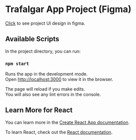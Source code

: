 # Trafalgar App Project (Figma)

[Click](https://www.figma.com/file/EWmzcVkd7qbP5Nf7iMvuqP/Trafalgar-Landing-Page?type=design) to see project UI design in figma.

## Available Scripts

In the project directory, you can run:

### `npm start`

Runs the app in the development mode.\
Open [http://localhost:3000](http://localhost:3000) to view it in the browser.

The page will reload if you make edits.\
You will also see any lint errors in the console.


## Learn More for React

You can learn more in the [Create React App documentation](https://facebook.github.io/create-react-app/docs/getting-started).

To learn React, check out the [React documentation](https://reactjs.org/).

